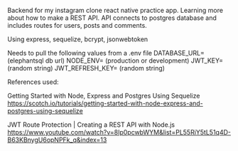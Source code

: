 Backend for my instagram clone react native practice app. Learning more about how to make a REST API.
API connects to postgres database and includes routes for users, posts and comments.

Using express, sequelize, bcrypt, jsonwebtoken

Needs to pull the following values from a .env file
DATABASE_URL= (elephantsql db url)
NODE_ENV= (production or development)
JWT_KEY= (random string)
JWT_REFRESH_KEY= (random string)

References used:

Getting Started with Node, Express and Postgres Using Sequelize
https://scotch.io/tutorials/getting-started-with-node-express-and-postgres-using-sequelize

JWT Route Protection | Creating a REST API with Node.js
https://www.youtube.com/watch?v=8Ip0pcwbWYM&list=PL55RiY5tL51q4D-B63KBnygU6opNPFk_q&index=13
